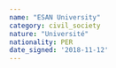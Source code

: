 ```yaml
---
name: "ESAN University"
category: civil_society
nature: "Université"
nationality: PER
date_signed: '2018-11-12'
---
```

    
